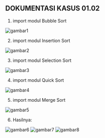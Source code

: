 ## DOKUMENTASI KASUS 01.02 ##

1. import modul Bubble Sort

![gambar1](https://github.com/nitarosiana/DokumentasiKP/blob/master/01-02/Kasus/01-02-01.PNG)

2. import modul Insertion Sort

![gambar2](https://github.com/nitarosiana/DokumentasiKP/blob/master/01-02/Kasus/01-02-02.PNG)

3. import modul Selection Sort

![gambar3](https://github.com/nitarosiana/DokumentasiKP/blob/master/01-02/Kasus/01-02-03.PNG)

4. import modul Quick Sort

![gambar4](https://github.com/nitarosiana/DokumentasiKP/blob/master/01-02/Kasus/01-02-04.PNG)

5. import modul Merge Sort

![gambar5](https://github.com/nitarosiana/DokumentasiKP/blob/master/01-02/Kasus/01-02-05.PNG)

6. Hasilnya:

![gambar6](https://github.com/nitarosiana/DokumentasiKP/blob/master/01-02/Kasus/01-02-06.PNG)
![gambar7](https://github.com/nitarosiana/DokumentasiKP/blob/master/01-02/Kasus/01-02-07.PNG)
![gambar8](https://github.com/nitarosiana/DokumentasiKP/blob/master/01-02/Kasus/01-02-08.PNG)

